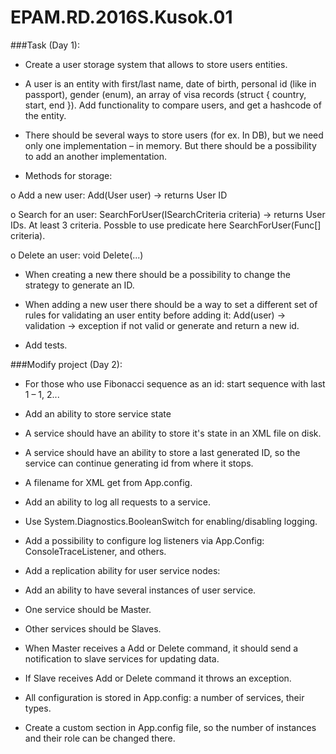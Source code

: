 # EPAM.RD.2016S.Kusok.01

###Task (Day 1): 

* Create a user storage system that allows to store users entities.

* A user is an entity with first/last name, date of birth, personal id (like in passport), gender (enum), an array of visa records (struct { country, start, end }). Add functionality to compare users, and get a hashcode of the entity.

* There should be several ways to store users (for ex. In DB), but we need only one implementation – in memory. But there should be a possibility to add an another implementation.

* Methods for storage:

o Add a new user: Add(User user) -> returns User ID

o Search for an user: SearchForUser(ISearchCriteria criteria) -> returns User IDs. At least 3 criteria. Possble to use predicate here SearchForUser(Func<T>[] criteria).

o Delete an user: void Delete(...)

* When creating a new there should be a possibility to change the strategy to generate an ID.

* When adding a new user there should be a way to set a different set of rules for validating an user entity before adding it: Add(user) -> validation -> exception if not valid or generate and return a new id.

* Add tests. 


###Modify project (Day 2):

* For those who use Fibonacci sequence as an id: start sequence with last 1 – 1, 2...

* Add an ability to store service state

* A service should have an ability to store it's state in an XML file on disk.

* A service should have an ability to store a last generated ID, so the service can continue generating id from where it stops.

* A filename for XML get from App.config.

* Add an ability to log all requests to a service.

* Use System.Diagnostics.BooleanSwitch for enabling/disabling logging.

* Add a possibility to configure log listeners via App.Config: ConsoleTraceListener, and others.

* Add a replication ability for user service nodes:

* Add an ability to have several instances of user service.

* One service should be Master.

* Other services should be Slaves.

* When Master receives a Add or Delete command, it should send a notification to slave services for updating data.

* If Slave receives Add or Delete command it throws an exception.

* All configuration is stored in App.config: a number of services, their types.

* Create a custom section in App.config file, so the number of instances and their role can be changed there. 
